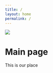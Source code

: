 ```yaml
---
title: /
layout: home
permalink: /
---
```

![](https://ibb.co/YNv4yRb)
# Main page

This is our place

